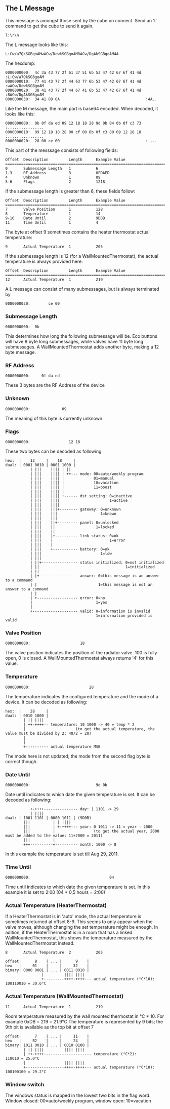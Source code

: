 ## The L Message

This message is amongst those sent by the cube on connect. Send an 'l' command to get the cube to send it again.
    
    l:\r\n

The L message looks like this:

    L:Cw/a7QkSGBgoAMwACw/DcwkSGBgoAM8ACw/DgAkSGBgoAM4A

The hexdump:

    0000000000:  4c 3a 43 77 2f 61 37 51 6b 53 47 42 67 6f 41 4d  :L:Cw/a7QkSGBgoAM
    0000000010:  77 41 43 77 2f 44 63 77 6b 53 47 42 67 6f 41 4d  :wACw/DcwkSGBgoAM
    0000000020:  38 41 43 77 2f 44 67 41 6b 53 47 42 67 6f 41 4d  :8ACw/DgAkSGBgoAM
    0000000030:  34 41 0D 0A                                      :4A..

Like the M message, the main part is base64 encoded. When decoded, it looks like this:

    0000000000:  0b 0f da ed 09 12 18 18 28 9d 0b 04 0b 0f c3 73  :................
    0000000010:  09 12 18 18 28 00 cf 00 0b 0f c3 80 09 12 18 18  :................
    0000000020:  28 00 ce 00                                      :....

This part of the messsage consists of following fields:

    Offset  Description         Length      Example Value
    ==============================================================================
    0       Submessage Length   1           6
    1-3     RF Address          3           0FDAED
    4       Unknown             1           09
    5-6     Flags               2           1218

If the submessage length is greater than 6, these fields follow:

    Offset  Description         Length      Example Value
    ==============================================================================
    7       Valve Position      1           128
    8       Temperature         1           14
    9-10    Date Until          2           9D0B
    11      Time Until          1           4

The byte at offset 9 sometimes contains the heater thermostat actual temperature:

    9       Actual Temperature  1           205

If the submessage length is 12 (for a WallMountedThermostat), the actual temperature is always provided here:

    Offset  Description         Length      Example Value
    ==============================================================================
    12      Actual Temperature  1           219

A L message can consist of many submessages, but is always terminated by 

    0000000020:        ce 00 

### Submessage Length

    0000000000:  0b
    
This determines how long the following submessage will be. Eco buttons will have 8 byte long submessages, while valves have 11 byte long submessages. A WallMountedThermostat adds another byte, making a 12 byte message.

### RF Address

    0000000000:     0f da ed

These 3 bytes are the RF Address of the device

### Unknown

    0000000000:              09

The meaning of this byte is currently unknown.

### Flags

    0000000000:                 12 18

These two bytes can be decoded as following:

    hex:  |    12     |    18     |
    dual: | 0001 0010 | 0001 1000 |
               | |||    |||| | ||
               | |||    |||| | ++--- mode: 00=auto/weekly program
               | |||    |||| |             01=manual
               | |||    |||| |             10=vacation
               | |||    |||| |             11=boost
               | |||    |||| |
               | |||    |||| +------ dst setting: 0=inactive
               | |||    ||||                      1=active
               | |||    ||||
               | |||    |||+-------- gateway: 0=unknown
               | |||    |||                   1=known
               | |||    |||
               | |||    ||+--------- panel: 0=unlocked
               | |||    ||                  1=locked
               | |||    ||
               | |||    |+---------- link status: 0=ok
               | |||    |                         1=error
               | |||    |
               | |||    +----------- battery: 0=ok
               | |||                          1=low
               | |||
               | ||+---------------- status initialized: 0=not initialized
               | ||                                      1=initialized
               | ||
               | |+----------------- answer: 0=this message is an answer to a command
               | |                           1=this message is not an answer to a command
               | |
               | +------------------ error: 0=no
               |                            1=yes
               |
               +-------------------- valid: 0=information is invalid
                                            1=information provided is valid

### Valve Position

    0000000000:                      18

The valve position indicates the position of the radiator valve. 100 is fully open, 0 is closed.
A WallMountedThermostat always returns '4' for this value.

### Temperature

    0000000000:                          28

The temperature indicates the configured temperature and the mode of a device. It can be decoded as following:

    hex:  |    28     |
    dual: | 0010 1000 |
            | || ||||
            | ++-++++-- temperature: 10 1000 -> 40 = temp * 2
            |                      (to get the actual temperature, the value must be divided by 2: 40/2 = 20)
            |
            |
            +---------- actual temperature MSB

The mode here is not updated; the mode from the second flag byte is correct though.

### Date Until

    0000000000:                             9d 0b

Date until indicates to which date the given temperature is set. It can be decoded as following:

               +-++++--------------- day: 1 1101 -> 29
               | ||||  
    dual: | 1001 1101 | 0000 1011 | (9D0B)
            |||          | | ||||
            |||          | +-++++--- year: 0 1011 -> 11 = year - 2000
            |||          |                 (to get the actual year, 2000 must be added to the value: 11+2000 = 2011)
            |||          |
            +++----------+---------- month: 1000 -> 8

In this example the temperature is set till Aug 29, 2011.

### Time Until

    0000000000:                                   04

Time until indicates to which date the given temperature is set. In this example it is set to 2:00 (04 * 0,5 hours = 2:00)

### Actual Temperature (HeaterThermostat)

If a HeaterThermostat is in 'auto' mode, the actual temperature is sometimes returned at offset 8-9. This seems to only appear when the valve moves, although changing the set temperature might be enough. In adition, if the HeaterThermostat is in a room that has a linked WallMountedThermostat, this shows the temperature measured by the WallMountedThermostat instead.

    8       Actual Temperature  2           205

    offset|      8    | ... |      9    |
    hex   |     01    |     |     32    |
    binary| 0000 0001 | ... | 0011 0010 |
                    |         |||| ||||
                    +---------++++-++++--- actual temperature (°C*10): 100110010 = 30.6°C
    
### Actual Temperature (WallMountedThermostat)

    11      Actual Temperature  1           219

Room temperature measured by the wall mounted thermostat in °C * 10. For example 0xDB = 219 = 21.9°C
The temperature is represented by 9 bits; the 9th bit is available as the top bit at offset 7

    offset|      7    | ... |     11    |
    hex   |     B2    |     |     24    |
    binary| 1011 0010 | ... | 0010 0100 |
            | || ||||         |||| ||||
            | ++-++++--------------------- temperature (°C*2):            110010 = 25.0°C
            |                 |||| ||||
            +-----------------++++-++++--- actual temperature (°C*10): 100100100 = 29.2°C

### Window switch

The windows status is mapped in the lowest two bits in the flag word. 
Window closed: 00=auto/weekly program, window open: 10=vacation
